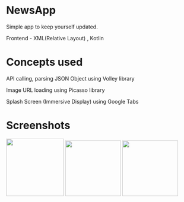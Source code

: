 # NewsApp 
Simple app to keep yourself updated.

Frontend - XML(Relative Layout) , Kotlin


# Concepts used

   API calling, parsing JSON Object using Volley library 
   
   Image URL loading using Picasso library
   
   Splash Screen (Immersive Display) using Google Tabs
   
 # Screenshots
 
 <img src = "https://user-images.githubusercontent.com/88492068/132567990-da94c3cd-74f6-42ec-a2a2-95be50c43cec.jpeg" width = "155" >     <img src = "https://user-images.githubusercontent.com/88492068/132569178-6a90970b-857d-4e52-a356-d6739832630c.jpeg" width = "150"> <img src = "https://user-images.githubusercontent.com/88492068/132569714-d070b900-a184-4234-a057-4e3dbf8b0ea9.jpeg" width = "150">
 
 

